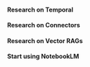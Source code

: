 
#### Research on Temporal

#### Research on Connectors

#### Research on Vector RAGs

#### Start using NotebookLM


